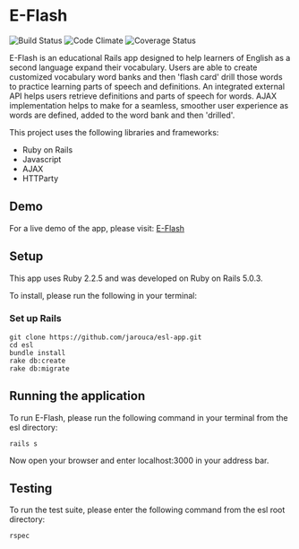 # E-Flash
![Build Status](https://codeship.com/projects/d95d8eb0-5169-0135-490e-1e8d7c96cf79/status?branch=master)
![Code Climate](https://codeclimate.com/github/jarouca/esl-app.png)
![Coverage Status](https://coveralls.io/repos/jarouca/esl-app/badge.png)

E-Flash is an educational Rails app designed to help learners of English as a second language expand their vocabulary. Users are able to create customized vocabulary word banks and then 'flash card' drill those words to practice learning parts of speech and definitions. An integrated external API helps users retrieve definitions and parts of speech for words. AJAX implementation helps to make for a seamless, smoother user experience as words are defined, added to the word bank and then 'drilled'. 

This project uses the following libraries and frameworks:

- Ruby on Rails
- Javascript
- AJAX
- HTTParty

## Demo

For a live demo of the app, please visit: [E-Flash](https://esl-app.herokuapp.com/)

## Setup

This app uses Ruby 2.2.5 and was developed on Ruby on Rails 5.0.3. 

To install, please run the following in your terminal: 

### Set up Rails

```
git clone https://github.com/jarouca/esl-app.git
cd esl
bundle install
rake db:create
rake db:migrate
```

## Running the application

To run E-Flash, please run the following command in your terminal from the esl directory:

`rails s`

Now open your browser and enter localhost:3000 in your address bar.

## Testing

To run the test suite, please enter the following command from the esl root directory:

`rspec`





